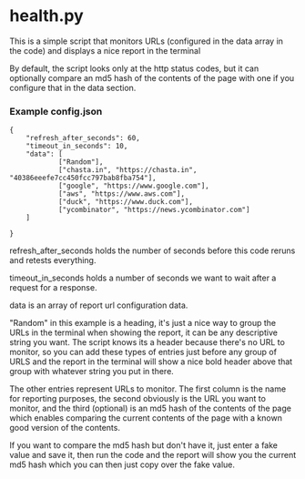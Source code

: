 # health.py

This is a simple script that monitors URLs (configured in the data array in the code) and displays a nice report in the terminal

By default, the script looks only at the http status codes, but it can optionally compare an md5 hash of the contents of the page with one if you configure that in the data section. 

### Example config.json

```
{
	"refresh_after_seconds": 60,
	"timeout_in_seconds": 10,
	"data": [
    		["Random"],
    		["chasta.in", "https://chasta.in", "40386eeefe7cc450fcc797bab8fba754"],
    		["google", "https://www.google.com"],
    		["aws", "https://www.aws.com"],
    		["duck", "https://www.duck.com"],
	    	["ycombinator", "https://news.ycombinator.com"]
	]

}
```
refresh_after_seconds holds the number of seconds before this code reruns and retests everything.

timeout_in_seconds holds a number of seconds we want to wait after a request for a response.

data is an array of report url configuration data.

"Random" in this example is a heading, it's just a nice way to group the URLs in the terminal when showing the report, it can be any descriptive string you want. The script knows its a header because there's no URL to monitor, so you can add these types of entries just before any group of URLS and the report in the terminal will show a nice bold header above that group with whatever string you put in there.

The other entries represent URLs to monitor. The first column is the name for reporting purposes, the second obviously is the URL you want to monitor, and the third (optional) is an md5 hash of the contents of the page which enables comparing the current contents of the page with a known good version of the contents.

If you want to compare the md5 hash but don't have it, just enter a fake value and save it, then run the code and the report will show you the current md5 hash which you can then just copy over the fake value.

